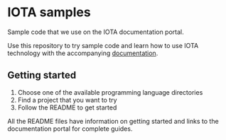 # IOTA samples

Sample code that we use on the IOTA documentation portal.

Use this repository to try sample code and learn how to use IOTA technology with the accompanying [documentation](https://docs.iota.org).

## Getting started

1. Choose one of the available programming language directories
2. Find a project that you want to try
3. Follow the README to get started

All the README files have information on getting started and links to the documentation portal for complete guides.